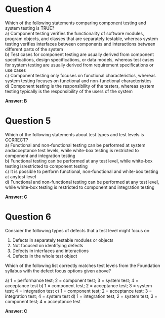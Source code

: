 # Question 4
Which of the following statements comparing component testing and system testing is TRUE?  
a) Component testing verifies the functionality of software modules, program objects, and classes that are separately testable, whereas system testing verifies interfaces between components and interactions between different parts of the system  
b) Test cases for component testing are usually derived from component specifications, design specifications, or data models, whereas test cases for system testing are usually derived from requirement specifications or use cases  
c) Component testing only focuses on functional characteristics, whereas system testing focuses on functional and non-functional characteristics  
d) Component testing is the responsibility of the testers, whereas system testing typically is the responsibility of the users of the system  
  
**Answer: B**
# Question 5
Which of the following statements about test types and test levels is CORRECT?  
a) Functional and non-functional testing can be performed at system andacceptance test levels, while white-box testing is restricted to component and
integration testing  
b) Functional testing can be performed at any test level, while white-box testing isrestricted to component testing  
c) It is possible to perform functional, non-functional and white-box testing at anytest level  
d) Functional and non-functional testing can be performed at any test level, while white-box testing is restricted to component and integration testing  
  
**Answer: C**
# Question 6
Consider the following types of defects that a test level might focus on:
1. Defects in separately testable modules or objects
2. Not focused on identifying defects
3. Defects in interfaces and interactions
4. Defects in the whole test object

Which of the following list correctly matches test levels from the Foundation syllabus with
the defect focus options given above?  

a) 1 = performance test; 2 = component test; 3 = system test; 4 = acceptance test
b) 1 = component test; 2 = acceptance test; 3 = system test; 4 = integration test
c) 1 = component test; 2 = acceptance test; 3 = integration test; 4 = system test
d) 1 = integration test; 2 = system test; 3 = component test; 4 = acceptance test
  
**Answer: C**
